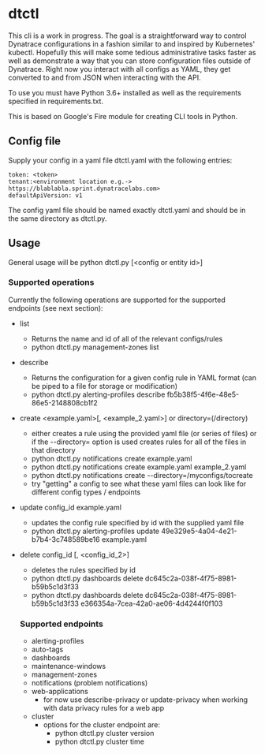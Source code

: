 # dtctl
This cli is a work in progress. The goal is a straightforward way to control Dynatrace configurations in a fashion similar to and inspired by Kubernetes' kubectl. Hopefully this will make some tedious administrative tasks faster as well as demonstrate a way that you can store configuration files outside of Dynatrace. Right now you interact with all configs as YAML, they get converted to and from JSON when interacting with the API.

To use you must have Python 3.6+ installed as well as the requirements specified in requirements.txt.

This is based on Google's Fire module for creating CLI tools in Python.

## Config file
Supply your config in a yaml file dtctl.yaml with the following entries:
```
token: <token>
tenant:<environment location e.g.-> https://blablabla.sprint.dynatracelabs.com>
defaultApiVersion: v1
```
The config yaml file should be named exactly dtctl.yaml and should be in the same directory as dtctl.py.
## Usage
General usage will be python dtctl.py <endpoint> <operation> [\<config or entity id>]
### Supported operations
Currently the following operations are supported for the supported endpoints (see next section):
* list
  - Returns the name and id of all of the relevant configs/rules
  - python dtctl.py management-zones list
* describe <id>
  - Returns the configuration for a given config rule in YAML format (can be piped to a file for storage or modification)
  - python dtctl.py alerting-profiles describe fb5b38f5-4f6e-48e5-86e5-2148808cb1f2
* create <example.yaml>[, <example_2.yaml>] or directory=(/directory)
  - either creates a rule using the provided yaml file (or series of files) or if the --directory= option is used creates rules for all of the files in that directory
  - python dtctl.py notifications create example.yaml
  - python dtctl.py notifications create example.yaml example_2.yaml
  - python dtctl.py notifications create --directory=/myconfigs/tocreate
  - try "getting" a config to see what these yaml files can look like for different config types / endpoints
* update config_id example.yaml
  - updates the config rule specified by id with the supplied yaml file
  - python dtctl.py alerting-profiles update 49e329e5-4a04-4e21-b7b4-3c748589be16 example.yaml
* delete config_id [, <config_id_2>]
  - deletes the rules specified by id
  - python dtctl.py dashboards delete dc645c2a-038f-4f75-8981-b59b5c1d3f33
  - python dtctl.py dashboards delete dc645c2a-038f-4f75-8981-b59b5c1d3f33 e366354a-7cea-42a0-ae06-4d4244f0f103
  
  ### Supported endpoints
  * alerting-profiles
  * auto-tags
  * dashboards
  * maintenance-windows
  * management-zones
  * notifications (problem notifications)
  * web-applications
    - for now use describe-privacy or update-privacy when working with data privacy rules for a web app
  * cluster
    - options for the cluster endpoint are:
      - python dtctl.py cluster version
      - python dtctl.py cluster time
